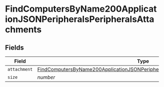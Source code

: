 # FindComputersByName200ApplicationJSONPeripheralsPeripheralsAttachments


## Fields

| Field                                                                                                                                                                                           | Type                                                                                                                                                                                            | Required                                                                                                                                                                                        | Description                                                                                                                                                                                     | Example                                                                                                                                                                                         |
| ----------------------------------------------------------------------------------------------------------------------------------------------------------------------------------------------- | ----------------------------------------------------------------------------------------------------------------------------------------------------------------------------------------------- | ----------------------------------------------------------------------------------------------------------------------------------------------------------------------------------------------- | ----------------------------------------------------------------------------------------------------------------------------------------------------------------------------------------------- | ----------------------------------------------------------------------------------------------------------------------------------------------------------------------------------------------- |
| `attachment`                                                                                                                                                                                    | [FindComputersByName200ApplicationJSONPeripheralsPeripheralsAttachmentsAttachment](../../models/operations/findcomputersbyname200applicationjsonperipheralsperipheralsattachmentsattachment.md) | :heavy_minus_sign:                                                                                                                                                                              | N/A                                                                                                                                                                                             |                                                                                                                                                                                                 |
| `size`                                                                                                                                                                                          | *number*                                                                                                                                                                                        | :heavy_minus_sign:                                                                                                                                                                              | N/A                                                                                                                                                                                             | 1                                                                                                                                                                                               |